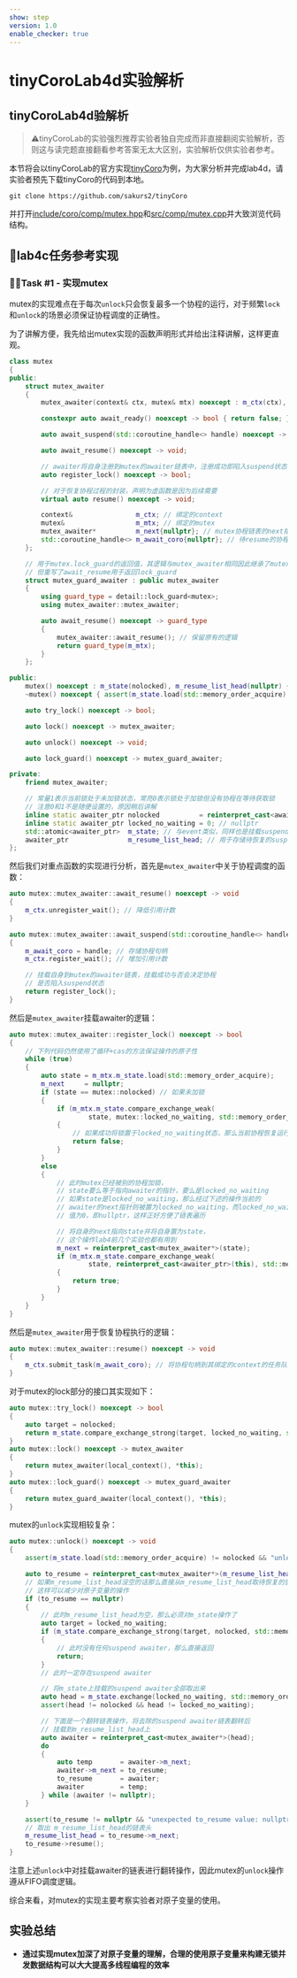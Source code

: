 ```yaml
---
show: step
version: 1.0
enable_checker: true
---
```


# tinyCoroLab4d实验解析

## tinyCoroLab4d验解析

> ⚠️tinyCoroLab的实验强烈推荐实验者独自完成而非直接翻阅实验解析，否则这与读完题直接翻看参考答案无太大区别，实验解析仅供实验者参考。

本节将会以tinyCoroLab的官方实现[tinyCoro](https://github.com/sakurs2/tinyCoro)为例，为大家分析并完成lab4d，请实验者预先下载tinyCoro的代码到本地。

```shell
git clone https://github.com/sakurs2/tinyCoro
```

并打开[include/coro/comp/mutex.hpp](https://github.com/sakurs2/tinyCoroLab/blob/master/include/coro/comp/mutex.hpp)和[src/comp/mutex.cpp](https://github.com/sakurs2/tinyCoroLab/blob/master/src/comp/mutex.cpp)并大致浏览代码结构。

## 📖lab4c任务参考实现

### 🧑‍💻Task #1 - 实现mutex

mutex的实现难点在于每次`unlock`只会恢复最多一个协程的运行，对于频繁`lock`和`unlock`的场景必须保证协程调度的正确性。

为了讲解方便，我先给出mutex实现的函数声明形式并给出注释讲解，这样更直观。

```cpp
class mutex
{
public:
    struct mutex_awaiter
    {
        mutex_awaiter(context& ctx, mutex& mtx) noexcept : m_ctx(ctx), m_mtx(mtx) {}

        constexpr auto await_ready() noexcept -> bool { return false; }

        auto await_suspend(std::coroutine_handle<> handle) noexcept -> bool;

        auto await_resume() noexcept -> void;

        // awaiter将自身注册到mutex的awaiter链表中，注册成功即陷入suspend状态
        auto register_lock() noexcept -> bool;

        // 对于恢复协程过程的封装，声明为虚函数是因为后续需要
        virtual auto resume() noexcept -> void;

        context&                m_ctx; // 绑定的context
        mutex&                  m_mtx; // 绑定的mutex
        mutex_awaiter*          m_next{nullptr}; // mutex协程链表的next指针
        std::coroutine_handle<> m_await_coro{nullptr}; // 待resume的协程
    };

    // 用于mutex.lock_guard的返回值，其逻辑与mutex_awaiter相同因此继承了mutex_awaiter，
    // 但重写了await_resume用于返回lock_guard
    struct mutex_guard_awaiter : public mutex_awaiter
    {
        using guard_type = detail::lock_guard<mutex>;
        using mutex_awaiter::mutex_awaiter;

        auto await_resume() noexcept -> guard_type
        {
            mutex_awaiter::await_resume(); // 保留原有的逻辑
            return guard_type(m_mtx);
        }
    };

public:
    mutex() noexcept : m_state(nolocked), m_resume_list_head(nullptr) {}
    ~mutex() noexcept { assert(m_state.load(std::memory_order_acquire) == mutex::nolocked); }

    auto try_lock() noexcept -> bool;

    auto lock() noexcept -> mutex_awaiter;

    auto unlock() noexcept -> void;

    auto lock_guard() noexcept -> mutex_guard_awaiter;

private:
    friend mutex_awaiter;

    // 常量1表示当前锁处于未加锁状态，常亮0表示锁处于加锁但没有协程在等待获取锁
    // 注意0和1不是随便设置的，原因稍后讲解
    inline static awaiter_ptr nolocked          = reinterpret_cast<awaiter_ptr>(1);
    inline static awaiter_ptr locked_no_waiting = 0; // nullptr
    std::atomic<awaiter_ptr>  m_state; // 与event类似，同样也是挂载suspend awaiter的链表头
    awaiter_ptr               m_resume_list_head; // 用于存储待恢复的suspend awaiter，作用稍后讲解
};
```

然后我们对重点函数的实现进行分析，首先是`mutex_awaiter`中关于协程调度的函数：

```cpp
auto mutex::mutex_awaiter::await_resume() noexcept -> void
{
    m_ctx.unregister_wait(); // 降低引用计数
}

auto mutex::mutex_awaiter::await_suspend(std::coroutine_handle<> handle) noexcept -> bool
{
    m_await_coro = handle; // 存储协程句柄
    m_ctx.register_wait(); // 增加引用计数 

    // 挂载自身到mutex的awaiter链表，挂载成功与否会决定协程
    // 是否陷入suspend状态
    return register_lock(); 
}
```

然后是`mutex_awaiter`挂载awaiter的逻辑：

```cpp
auto mutex::mutex_awaiter::register_lock() noexcept -> bool
{
    // 下列代码仍然使用了循环+cas的方法保证操作的原子性
    while (true)
    {
        auto state = m_mtx.m_state.load(std::memory_order_acquire);
        m_next     = nullptr;
        if (state == mutex::nolocked) // 如果未加锁
        {
            if (m_mtx.m_state.compare_exchange_weak(
                    state, mutex::locked_no_waiting, std::memory_order_acq_rel, std::memory_order_relaxed))
            {
                // 如果成功将锁置于locked_no_waiting状态，那么当前协程恢复运行
                return false;
            }
        }
        else
        {
            // 此时mutex已经被别的协程加锁，
            // state要么等于指向awaiter的指针，要么是locked_no_waiting
            // 如果state是locked_no_waiting，那么经过下述的操作当前的
            // awaiter的next指针则被置为locked_no_waiting，而locked_no_waiting
            // 值为0，即nullptr，这样正好方便了链表遍历

            // 将自身的next指向state并将自身置为state，
            // 这个操作lab4前几个实验也都有用到
            m_next = reinterpret_cast<mutex_awaiter*>(state);
            if (m_mtx.m_state.compare_exchange_weak(
                    state, reinterpret_cast<awaiter_ptr>(this), std::memory_order_acq_rel, std::memory_order_relaxed))
            {
                return true;
            }
        }
    }
}
```

然后是`mutex_awaiter`用于恢复协程执行的逻辑：

```cpp
auto mutex::mutex_awaiter::resume() noexcept -> void
{
    m_ctx.submit_task(m_await_coro); // 将协程句柄到其绑定的context的任务队列中
}
```

对于mutex的lock部分的接口其实现如下：

```cpp
auto mutex::try_lock() noexcept -> bool
{
    auto target = nolocked;
    return m_state.compare_exchange_strong(target, locked_no_waiting, std::memory_order_acq_rel, memory_order_relaxed);
}
auto mutex::lock() noexcept -> mutex_awaiter
{
    return mutex_awaiter(local_context(), *this);
}
auto mutex::lock_guard() noexcept -> mutex_guard_awaiter
{
    return mutex_guard_awaiter(local_context(), *this);
}
```

mutex的`unlock`实现相较复杂：

```cpp
auto mutex::unlock() noexcept -> void
{
    assert(m_state.load(std::memory_order_acquire) != nolocked && "unlock the mutex with unlock state");

    auto to_resume = reinterpret_cast<mutex_awaiter*>(m_resume_list_head);
    // 如果m_resume_list_head没空的话那么直接从m_resume_list_head取待恢复的协程就好了
    // 这样可以减少对原子变量的操作
    if (to_resume == nullptr)
    {
        // 此时m_resume_list_head为空，那么必须对m_state操作了
        auto target = locked_no_waiting;
        if (m_state.compare_exchange_strong(target, nolocked, std::memory_order_acq_rel, std::memory_order_relaxed))
        {
            // 此时没有任何suspend awaiter，那么直接返回
            return;
        }
        // 此时一定存在suspend awaiter

        // 将m_state上挂载的suspend awaiter全部取出来
        auto head = m_state.exchange(locked_no_waiting, std::memory_order_acq_rel);
        assert(head != nolocked && head != locked_no_waiting);

        // 下面是一个翻转链表操作，将去除的suspend awaiter链表翻转后
        // 挂载到m_resume_list_head上
        auto awaiter = reinterpret_cast<mutex_awaiter*>(head);
        do
        {
            auto temp       = awaiter->m_next;
            awaiter->m_next = to_resume;
            to_resume       = awaiter;
            awaiter         = temp;
        } while (awaiter != nullptr);
    }

    assert(to_resume != nullptr && "unexpected to_resume value: nullptr");
    // 取出 m_resume_list_head的链表头
    m_resume_list_head = to_resume->m_next;
    to_resume->resume();
}
```

注意上述`unlock`中对挂载awaiter的链表进行翻转操作，因此mutex的`unlock`操作遵从FIFO调度逻辑。

综合来看，对mutex的实现主要考察实验者对原子变量的使用。

## 实验总结

- **通过实现mutex加深了对原子变量的理解，合理的使用原子变量来构建无锁并发数据结构可以大大提高多线程编程的效率**
